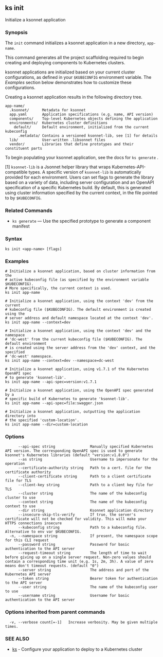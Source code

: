 ## ks init

Initialize a ksonnet application

### Synopsis



The `init` command initializes a ksonnet application in a new directory, `app-name`.

This command generates all the project scaffolding required to begin creating and
deploying components to Kubernetes clusters.

ksonnet applications are initialized based on your current cluster configurations,
as defined in your `$KUBECONFIG` environment variable. The *Examples* section
below demonstrates how to customize these configurations.

Creating a ksonnet application results in the following directory tree.

    app-name/
      .ksonnet/      Metadata for ksonnet
      app.yaml       Application specifications (e.g. name, API version)
      components/    Top-level Kubernetes objects defining the application
      environments/  Kubernetes cluster definitions
        default/     Default environment, initialized from the current kubeconfig
          .metadata/ Contains a versioned ksonnet-lib, see [1] for details
      lib/           User-written .libsonnet files
      vendor/        Libraries that define prototypes and their constituent parts

To begin populating your ksonnet application, see the docs for `ks generate` .

[1] `ksonnet-lib` is a Jsonnet helper library that wraps Kubernetes-API-compatible
types. A specific version of `ksonnet-lib` is automatically provided for each
environment. Users can set flags to generate the library based on a variety of data,
including server configuration and an OpenAPI specification of a specific Kubernetes
build. By default, this is generated using cluster information specified by the
current context, in the file pointed to by `$KUBECONFIG`.

### Related Commands

* `ks generate` — Use the specified prototype to generate a component manifest

### Syntax


```
ks init <app-name> [flags]
```

### Examples

```
# Initialize a ksonnet application, based on cluster information from the
# active kubeconfig file (as specified by the environment variable $KUBECONFIG).
# More specifically, the current context is used.
ks init app-name

# Initialize a ksonnet application, using the context 'dev' from the current
# kubeconfig file ($KUBECONFIG). The default environment is created using the
# server address and default namespace located at the context 'dev'.
ks init app-name --context=dev

# Initialize a ksonnet application, using the context 'dev' and the namespace
# 'dc-west' from the current kubeconfig file ($KUBECONFIG). The default environment
# is created using the server address from the 'dev' context, and the specified
# 'dc-west' namespace.
ks init app-name --context=dev --namespace=dc-west

# Initialize a ksonnet application, using v1.7.1 of the Kubernetes OpenAPI spec
# to generate 'ksonnet-lib'.
ks init app-name --api-spec=version:v1.7.1

# Initialize a ksonnet application, using the OpenAPI spec generated by a
# specific build of Kubernetes to generate 'ksonnet-lib'.
ks init app-name --api-spec=file:swagger.json

# Initialize a ksonnet application, outputting the application directory into
# the specified 'custom-location'.
ks init app-name --dir=custom-location
```

### Options

```
      --api-spec string                Manually specified Kubernetes API version. The corresponding OpenAPI spec is used to generate ksonnet's Kubernetes libraries (default "version:v1.8.0")
      --as string                      Username to impersonate for the operation
      --certificate-authority string   Path to a cert. file for the certificate authority
      --client-certificate string      Path to a client certificate file for TLS
      --client-key string              Path to a client key file for TLS
      --cluster string                 The name of the kubeconfig cluster to use
      --context string                 The name of the kubeconfig context to use
      --dir string                     Ksonnet application directory
      --insecure-skip-tls-verify       If true, the server's certificate will not be checked for validity. This will make your HTTPS connections insecure
      --kubeconfig string              Path to a kubeconfig file. Alternative to env var $KUBECONFIG.
  -n, --namespace string               If present, the namespace scope for this CLI request
      --password string                Password for basic authentication to the API server
      --request-timeout string         The length of time to wait before giving up on a single server request. Non-zero values should contain a corresponding time unit (e.g. 1s, 2m, 3h). A value of zero means don't timeout requests. (default "0")
      --server string                  The address and port of the Kubernetes API server
      --token string                   Bearer token for authentication to the API server
      --user string                    The name of the kubeconfig user to use
      --username string                Username for basic authentication to the API server
```

### Options inherited from parent commands

```
  -v, --verbose count[=-1]   Increase verbosity. May be given multiple times.
```

### SEE ALSO
* [ks](ks.md)	 - Configure your application to deploy to a Kubernetes cluster

